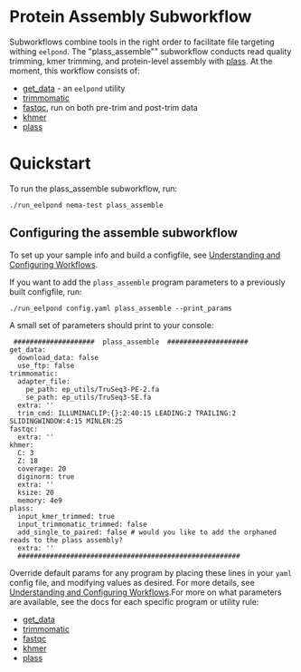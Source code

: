 # Protein Assembly Subworkflow

Subworkflows combine tools in the right order to facilitate file targeting withing `eelpond`. The "plass_assemble"" subworkflow conducts read quality trimming, kmer trimming, and protein-level assembly with [plass](plass.md). At the moment, this workflow consists of:
 
  - [get_data](get_data.md) - an `eelpond` utility
  - [trimmomatic](trimmomatic.md)
  - [fastqc](fastqc.md), run on both pre-trim and post-trim data
  - [khmer](khmer.md)
  - [plass](plass.md)


# Quickstart

To run the plass_assemble subworkflow, run: 

```
./run_eelpond nema-test plass_assemble
```

## Configuring the assemble subworkflow 

To set up your sample info and build a configfile, see [Understanding and Configuring Workflows](about_and_configure.md).

If you want to add the `plass_assemble` program parameters to a previously built configfile, run:
```
./run_eelpond config.yaml plass_assemble --print_params
```

A small set of parameters should print to your console:

```
 ####################  plass_assemble  ####################
get_data:
  download_data: false
  use_ftp: false
trimmomatic:
  adapter_file:
    pe_path: ep_utils/TruSeq3-PE-2.fa
    se_path: ep_utils/TruSeq3-SE.fa
  extra: ''
  trim_cmd: ILLUMINACLIP:{}:2:40:15 LEADING:2 TRAILING:2 SLIDINGWINDOW:4:15 MINLEN:25
fastqc:
  extra: ''
khmer:
  C: 3
  Z: 18
  coverage: 20
  diginorm: true
  extra: ''
  ksize: 20
  memory: 4e9
plass:
  input_kmer_trimmed: true
  input_trimmomatic_trimmed: false
  add_single_to_paired: false # would you like to add the orphaned reads to the plass assembly?
  extra: ''
  #######################################################
```

Override default params for any program by placing these lines in your `yaml` config file, and modifying values as desired. For more details, see [Understanding and Configuring Workflows](about_and_configure.md).For more on what parameters are available, see the docs for each specific program or utility rule:

  - [get_data](get_data.md)
  - [trimmomatic](trimmomatic.md)
  - [fastqc](fastqc.md)
  - [khmer](khmer.md)
  - [plass](plass.md)
